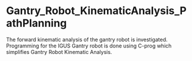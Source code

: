 # Gantry_Robot_KinematicAnalysis_PathPlanning
The forward kinematic analysis of the gantry robot is investigated. Programming for the IGUS Gantry robot is done  using C-prog which simplifies Gantry Robot Kinematic Analysis.
